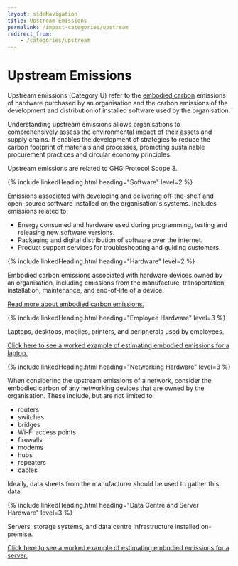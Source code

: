 ```yaml
---
layout: sideNavigation
title: Upstream Emissions
permalink: /impact-categories/upstream
redirect_from:
    - /categories/upstream  
---
```


# Upstream Emissions

Upstream emissions (Category U) refer to the [embodied carbon](/resources/glossary#embodied-carbon) emissions of hardware purchased by an organisation and the carbon emissions of the development and distribution of installed software used by the organisation.

Understanding upstream emissions allows organisations to comprehensively assess the environmental impact of their assets and supply chains. It enables the development of strategies to reduce the carbon footprint of materials and processes, promoting sustainable procurement practices and circular economy principles.

Upstream emissions are related to GHG Protocol Scope 3.

{% include linkedHeading.html heading="Software" level=2 %}

Emissions associated with developing and delivering off-the-shelf and open-source software installed on the organisation's systems. Includes emissions related to:

- Energy consumed and hardware used during programming, testing and releasing new software versions.
- Packaging and digital distribution of software over the internet.
- Product support services for troubleshooting and guiding customers.

{% include linkedHeading.html heading="Hardware" level=2 %}

Embodied carbon emissions associated with hardware devices owned by an organisation, including emissions from the manufacture, transportation, installation, maintenance, and end-of-life of a device.

[Read more about embodied carbon emissions.](/technology-categories/lifecycle/embodied)

{% include linkedHeading.html heading="Employee Hardware" level=3 %} 

Laptops, desktops, mobiles, printers, and peripherals used by employees. 

[Click here to see a worked example of estimating embodied emissions for a laptop.](/technology-categories/lifecycle/example/employee#embodied-carbon-emissions)

{% include linkedHeading.html heading="Networking Hardware" level=3 %} 

When considering the upstream emissions of a network, consider the embodied carbon of any networking devices that are owned by the organisation. These include, but are not limited to:
- routers
- switches
- bridges
- Wi-Fi access points
- firewalls
- modems
- hubs
- repeaters
- cables

Ideally, data sheets from the manufacturer should be used to gather this data.

{% include linkedHeading.html heading="Data Centre and Server Hardware" level=3 %} 

Servers, storage systems, and data centre infrastructure installed on-premise.

[Click here to see a worked example of estimating embodied emissions for a server.](/technology-categories/lifecycle/example/server#embodied-carbon-emissions)
